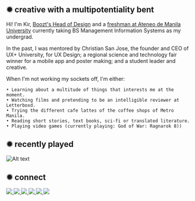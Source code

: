 ## ✹ creative with a multipotentiality bent
Hi! I'm Kir, [Boozt's Head of Design](https://boozt.io/discover) and a [freshman at Ateneo de Manila University](https://www.ateneo.edu/) currently taking BS Management Information Systems as my undergrad.

In the past, I was mentored by Christian San Jose, the founder and CEO of UX+ University, for UX Design; a regional science and technology fair winner for a mobile app and poster making; and a student leader and creative.

When I'm not working my sockets off, I'm either:

````
• Learning about a multitude of things that interests me at the moment.
• Watching films and pretending to be an intelligible reviewer at Letterboxd.
• Trying the different cafe lattes of the coffee shops of Metro Manila.
• Reading short stories, text books, sci-fi or translated literature.
• Playing video games (currently playing: God of War: Ragnarok 8))
````

## ✹ recently played
<section>
  
  ![Alt text](https://spotify-recently-played-readme.vercel.app/api?user=penalberkirstine)
  
</section>

## ✹ connect
<section>
  <a href="https://mail.google.com/mail/u/0/?view=cm&fs=1&to=kir@lyon.com.ph&tf=1" target="_blank" ref="noopener noreferrer">
    <img src="https://img.shields.io/badge/lyon-%23161519.svg?&style=for-the-badge&logo=gmail&logoColor=white"/>
  </a>
  <a href="https://mail.google.com/mail/u/0/?view=cm&fs=1&to=penalberkirstine@gmail.com&tf=1" target="_blank" ref="noopener noreferrer">
    <img src="https://img.shields.io/badge/gmail-%23D44638.svg?&style=for-the-badge&logo=gmail&logoColor=white"/>
  </a>
  <a href="https://www.instagram.com/kirpnlbr/" target="_blank" ref="noopener noreferrer">
    <img src="https://img.shields.io/badge/instagram-%23E4405F.svg?&style=for-the-badge&logo=instagram&logoColor=white"/>
  </a>
  <a href="https://www.facebook.com/kirpnlbr" target="_blank" ref="noopener noreferrer">
    <img src="https://img.shields.io/badge/facebook-%233B5998.svg?&style=for-the-badge&logo=facebook&logoColor=white"/>
  </a>
  <a href="https://www.linkedin.com/in/kirpen/" target="_blank" ref="noopener noreferrer">
    <img src="https://img.shields.io/badge/linkedin-%230077B5.svg?&style=for-the-badge&logo=linkedin&logoColor=white"/>
  </a>
  <a href="https://twitter.com/kirpnlbr" target="_blank" ref="noopener noreferrer">
    <img src="https://img.shields.io/badge/twitter-%2300ACEE.svg?&style=for-the-badge&logo=twitter&logoColor=white"/>
  </a>
</section>
